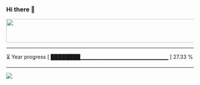 ### Hi there 👋

<a href="https://dev.chrisewart.com/spotify?open">
    <img src="https://dev.chrisewart.com/spotify" width="540" height="64">
</a> 


---
⏳ Year progress [ ████████▁▁▁▁▁▁▁▁▁▁▁▁▁▁▁▁▁▁▁▁▁▁ ] 27.33 %

---
![](https://komarev.com/ghpvc/?username=ChrisE217&color=656d6f&abbreviated=true&label=Views&style=for-the-badge)

